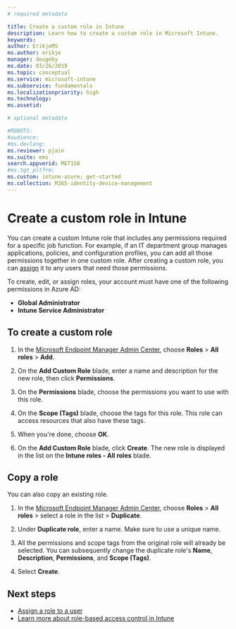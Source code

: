 ```yaml
---
# required metadata

title: Create a custom role in Intune
description: Learn how to create a custom role in Microsoft Intune.
keywords:
author: ErikjeMS
ms.author: erikje
manager: dougeby
ms.date: 03/26/2019
ms.topic: conceptual
ms.service: microsoft-intune
ms.subservice: fundamentals
ms.localizationpriority: high
ms.technology:
ms.assetid: 

# optional metadata

#ROBOTS:
#audience:
#ms.devlang:
ms.reviewer: pjain
ms.suite: ems
search.appverid: MET150
#ms.tgt_pltfrm:
ms.custom: intune-azure; get-started
ms.collection: M365-identity-device-management
---
```


# Create a custom role in Intune

You can create a custom Intune role that includes any permissions required for a specific job function. For example, if an IT department group manages applications, policies, and configuration profiles, you can add all those permissions together in one custom role. After creating a custom role, you can [assign](assign-role.md)
 it to any users that need those permissions.

To create, edit, or assign roles, your account must have one of the following permissions in Azure AD:
- **Global Administrator**
- **Intune Service Administrator**

## To create a custom role

1. In the [Microsoft Endpoint Manager Admin Center](https://go.microsoft.com/fwlink/?linkid=2109431), choose **Roles** > **All roles** > **Add**.

2. On the **Add Custom Role** blade, enter a name and description for the new role, then click **Permissions**.

3. On the **Permissions** blade, choose the permissions you want to use with this role.

4. On the **Scope (Tags)** blade, choose the tags for this role. This role can access resources that also have these tags.

5. When you're done, choose **OK**.

6. On the **Add Custom Role** blade, click **Create**. The new role is displayed in the list on the **Intune roles - All roles** blade.


## Copy a role

You can also copy an existing role.

1. In the [Microsoft Endpoint Manager Admin Center](https://go.microsoft.com/fwlink/?linkid=2109431), choose **Roles** > **All roles** > select a role in the list > **Duplicate**.

2. Under **Duplicate role**, enter a name. Make sure to use a unique name.

3. All the permissions and scope tags from the original role will already be selected. You can subsequently change the duplicate role's **Name**, **Description**, **Permissions**, and **Scope (Tags)**.

4. Select **Create**. 

## Next steps
- [Assign a role to a user](assign-role.md)
- [Learn more about role-based access control in Intune](role-based-access-control.md)
